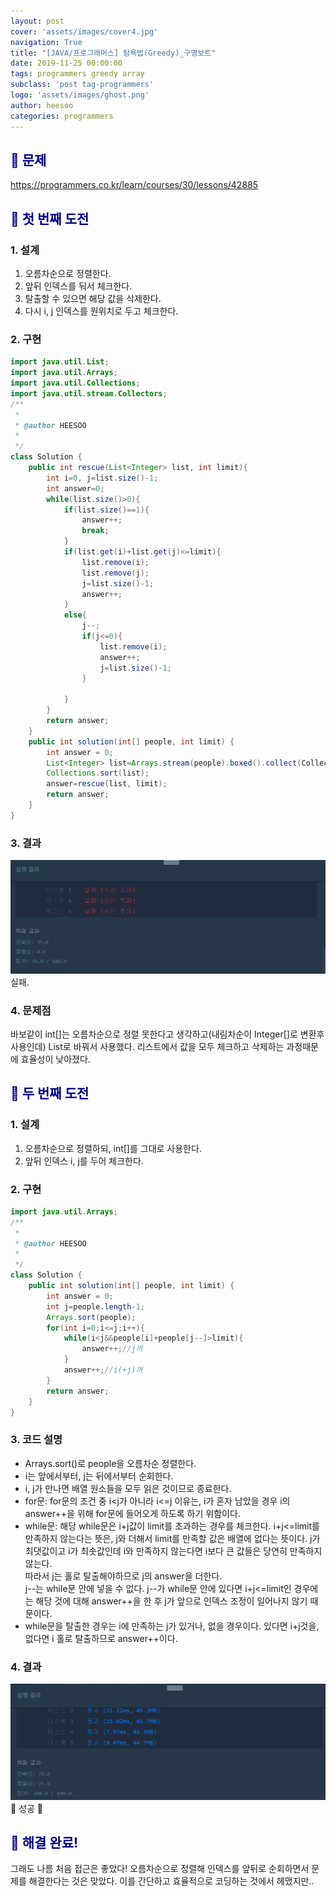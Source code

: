 ```yaml
---
layout: post
cover: 'assets/images/cover4.jpg'
navigation: True
title: "[JAVA/프로그래머스] 탐욕법(Greedy)_구명보트"
date: 2019-11-25 00:00:00
tags: programmers greedy array
subclass: 'post tag-programmers'
logo: 'assets/images/ghost.png'
author: heesoo
categories: programmers
---
```

## <span style="color:navy">👀 문제</span>
<https://programmers.co.kr/learn/courses/30/lessons/42885>

## <span style="color:navy">👊 첫 번째 도전</span>

### 1. 설계
1. 오름차순으로 정렬한다.
2. 앞뒤 인덱스를 둬서 체크한다.
3. 탈출할 수 있으면 해당 값을 삭제한다.
4. 다시 i, j 인덱스를 원위치로 두고 체크한다.

### 2. 구현
```java
import java.util.List;
import java.util.Arrays;
import java.util.Collections;
import java.util.stream.Collectors;
/**
 *
 * @author HEESOO
 *
 */
class Solution {
    public int rescue(List<Integer> list, int limit){
        int i=0, j=list.size()-1;
        int answer=0;
        while(list.size()>0){
            if(list.size()==1){
                answer++;
                break;
            }
            if(list.get(i)+list.get(j)<=limit){
                list.remove(i);
                list.remove(j);
                j=list.size()-1;
                answer++;
            }
            else{
                j--;
                if(j<=0){
                    list.remove(i);
                    answer++;
                    j=list.size()-1;
                }

            }
        }
        return answer;
    }
    public int solution(int[] people, int limit) {
        int answer = 0;
        List<Integer> list=Arrays.stream(people).boxed().collect(Collectors.toList());
        Collections.sort(list);
        answer=rescue(list, limit);
        return answer;
    }
}
```

### 3. 결과
![실행결과](./assets/images/191125_1.PNG)
실패.

### 4. 문제점
바보같이 int[]는 오름차순으로 정렬 못한다고 생각하고(내림차순이 Integer[]로 변환후 사용인데) List로 바꿔서 사용했다. 리스트에서 값을 모두 체크하고 삭제하는 과정때문에 효율성이 낮아졌다.

## <span style="color:navy">👊 두 번째 도전</span>

### 1. 설계
1. 오름차순으로 정렬하되, int[]를 그대로 사용한다.
2. 앞뒤 인덱스 i, j를 두어 체크한다.

### 2. 구현
```java
import java.util.Arrays;
/**
 *
 * @author HEESOO
 *
 */
class Solution {
    public int solution(int[] people, int limit) {
        int answer = 0;
        int j=people.length-1;
        Arrays.sort(people);
        for(int i=0;i<=j;i++){
            while(i<j&&people[i]+people[j--]>limit){
                answer++;//j꺼
            }
            answer++;//i(+j)꺼
        }
        return answer;
    }
}
```
### 3. 코드 설명
- Arrays.sort()로 people을 오름차순 정렬한다.
- i는 앞에서부터, j는 뒤에서부터 순회한다.
- i, j가 만나면 배열 원소들을 모두 읽은 것이므로 종료한다.
- for문: for문의 조건 중 i<j가 아니라 i<=j 이유는, i가 혼자 남았을 경우 i의 answer++을 위해 for문에 들어오게 하도록 하기 위함이다.
- while문: 해당 while문은 i+j값이 limit를 초과하는 경우를 체크한다. i+j<=limit를 만족하지 않는다는 뜻은, j와 더해서 limit를 만족할 값은 배열에 없다는 뜻이다. j가 최댓값이고 i가 최솟값인데 i와 만족하지 않는다면 i보다 큰 값들은 당연히 만족하지 않는다.  
따라서 j는 홀로 탈출해야하므로 j의 answer을 더한다.  
j--는 while문 안에 넣을 수 없다. j--가 while문 안에 있다면 i+j<=limit인 경우에는 해당 것에 대해 answer++을 한 후 j가 앞으로 인덱스 조정이 일어나지 않기 때문이다.
- while문을 탈출한 경우는 i에 만족하는 j가 있거나, 없을 경우이다. 있다면 i+j것을, 없다면 i 홀로 탈출하므로 answer++이다.

### 4. 결과
![실행결과](./assets/images/191125_2.PNG)
🤟 성공 🤟

## <span style="color:navy">👏 해결 완료!</span>
그래도 나름 처음 접근은 좋았다! 오름차순으로 정렬해 인덱스를 앞뒤로 순회하면서 문제를 해결한다는 것은 맞았다. 이를 간단하고 효율적으로 코딩하는 것에서 헤맸지만..
